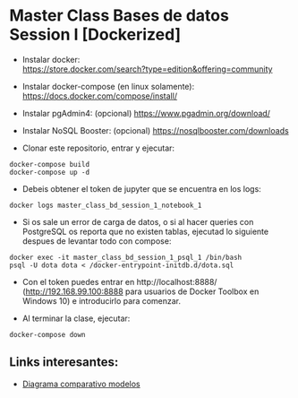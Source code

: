 # Master Class Bases de datos Session I [Dockerized]

- Instalar docker:  
https://store.docker.com/search?type=edition&offering=community

- Instalar docker-compose (en linux solamente):  
https://docs.docker.com/compose/install/

- Instalar pgAdmin4:  (opcional)
https://www.pgadmin.org/download/

- Instalar NoSQL Booster:  (opcional)
https://nosqlbooster.com/downloads  

- Clonar este repositorio, entrar y ejecutar:  
```
docker-compose build
docker-compose up -d
```
  
- Debeis obtener el token de jupyter que se encuentra en los logs:  
```
docker logs master_class_bd_session_1_notebook_1
```

- Si os sale un error de carga de datos, o si al hacer queries con PostgreSQL os reporta 
que no existen tablas, ejecutad lo siguiente despues de levantar todo con compose:  
```
docker exec -it master_class_bd_session_1_psql_1 /bin/bash
psql -U dota dota < /docker-entrypoint-initdb.d/dota.sql
```
  
- Con el token puedes entrar en http://localhost:8888/ (http://192.168.99.100:8888 para usuarios de Docker Toolbox en Windows 10) e introducirlo para comenzar.

- Al terminar la clase, ejecutar:
```
docker-compose down
```
## Links interesantes:

- [Diagrama comparativo modelos](https://docs.google.com/drawings/d/1pncEgJMPd8r69JI0d9bn1tCCmSivYgzp7o-5kpBMeGs/edit?usp=sharing)
